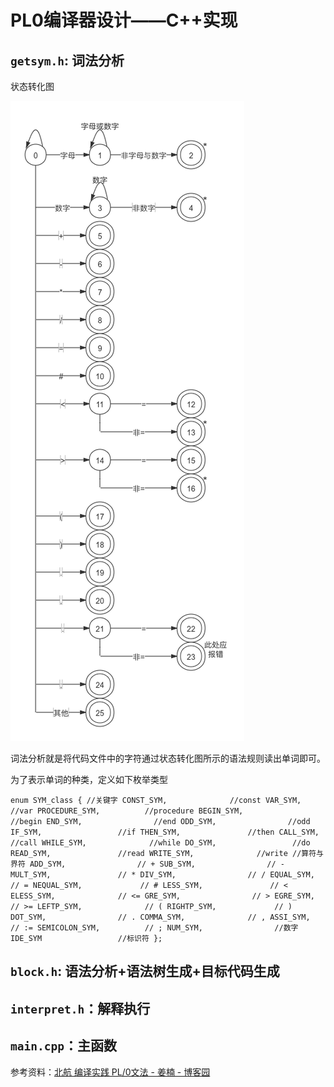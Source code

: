 # PL0编译器设计——C++实现

## `getsym.h`: 词法分析
    
状态转化图
    
![image][link]
    
词法分析就是将代码文件中的字符通过状态转化图所示的语法规则读出单词即可。

为了表示单词的种类，定义如下枚举类型

`
enum SYM_class {
    //关键字
    CONST_SYM,              //const
    VAR_SYM,                //var
    PROCEDURE_SYM,          //procedure
    BEGIN_SYM,              //begin
    END_SYM,                //end
    ODD_SYM,                //odd
    IF_SYM,                 //if
    THEN_SYM,               //then
    CALL_SYM,               //call
    WHILE_SYM,              //while
    DO_SYM,                 //do
    READ_SYM,               //read
    WRITE_SYM,              //write
    //算符与界符
    ADD_SYM,                // +
    SUB_SYM,                // -
    MULT_SYM,               // *
    DIV_SYM,                // /
    EQUAL_SYM,              // =
    NEQUAL_SYM,             // #
    LESS_SYM,               // <
    ELESS_SYM,              // <=
    GRE_SYM,                // >
    EGRE_SYM,               // >=
    LEFTP_SYM,              // (
    RIGHTP_SYM,             // )
    DOT_SYM,                // .
    COMMA_SYM,              // ,
    ASSI_SYM,               // :=
    SEMICOLON_SYM,          // ;
    NUM_SYM,                //数字
    IDE_SYM                 //标识符
};
`
    
    
## `block.h`: 语法分析+语法树生成+目标代码生成
 
## `interpret.h`：解释执行
 
## `main.cpp`：主函数

参考资料：[北航 编译实践 PL/0文法 - 姜楠 - 博客园](https://www.cnblogs.com/ZJUT-jiangnan/p/3494501.html)

[link]:https://github.com/xueweiwujxw/run_PL0_CPP/blob/master/%E7%8A%B6%E6%80%81%E8%BD%AC%E5%8C%96%E5%9B%BE.png